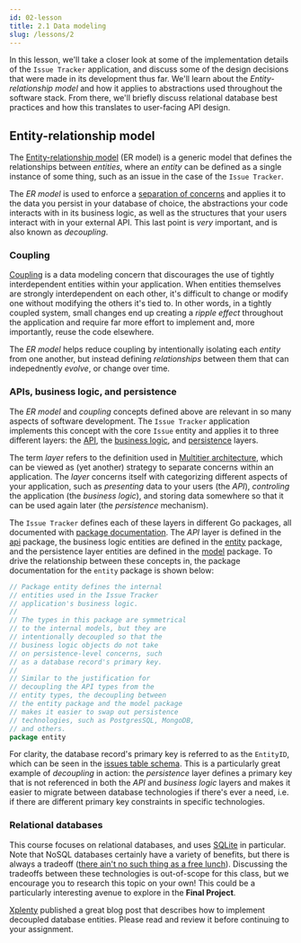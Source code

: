 ```yaml
---
id: 02-lesson
title: 2.1 Data modeling
slug: /lessons/2
---
```


In this lesson, we'll take a closer look at some of the implementation
details of the `Issue Tracker` application, and discuss some of the
design decisions that were made in its development thus far. We'll learn
about the *Entity-relationship model* and how it applies to abstractions
used throughout the software stack. From there, we'll briefly discuss
relational database best practices and how this translates to user-facing
API design.

## Entity-relationship model

The [Entity-relationship model][1] (ER model) is a generic model that
defines the relationships between *entities*, where an *entity* can be
defined as a single instance of some thing, such as an issue in the case
of the `Issue Tracker`.

The *ER model* is used to enforce a [separation of concerns][2] and applies
it to the data you persist in your database of choice, the abstractions
your code interacts with in its business logic, as well as the structures
that your users interact with in your external API. This last point is
*very* important, and is also known as *decoupling*.

  [1]: https://en.wikipedia.org/wiki/Entity-relationship_model
  [2]: https://en.wikipedia.org/wiki/Separation_of_concerns

### Coupling

[Coupling][3] is a data modeling concern that discourages the use of
tightly interdependent entities within your application. When entities
themselves are strongly interdependent on each other, it's difficult
to change or modify one without modifying the others it's tied to. In
other words, in a tightly coupled system, small changes end up creating
a *ripple effect* throughout the application and require far more effort
to implement and, more importantly, reuse the code elsewhere.

The *ER model* helps reduce coupling by intentionally isolating each *entity*
from one another, but instead defining *relationships* between them that can
indepednently *evolve*, or change over time.

  [3]: https://en.wikipedia.org/wiki/Coupling_(computer_programming)

### APIs, business logic, and persistence

The *ER model* and *coupling* concepts defined above are relevant in so many
aspects of software development. The `Issue Tracker` application implements
this concept with the core `Issue` entity and applies it to three different
layers: the [API][4], the [business logic][5], and [persistence][6] layers.

The term *layer* refers to the definition used in [Multitier architecture][7],
which can be viewed as (yet another) strategy to separate concerns within an
application. The *layer* concerns itself with categorizing different aspects
of your application, such as *presenting* data to your users (the *API*),
*controling* the application (the *business logic*), and storing data somewhere
so that it can be used again later (the *persistence* mechanism).

The `Issue Tracker` defines each of these layers in different Go packages, all
documented with [package documentation][8]. The *API* layer is defined in the
[api][9] package, the business logic entities are defined in the [entity][10]
package, and the persistence layer entities are defined in the [model][11] package.
To drive the relationship between these concepts in, the package documentation for
the `entity` package is shown below:

```go
// Package entity defines the internal
// entities used in the Issue Tracker
// application's business logic.
//
// The types in this package are symmetrical
// to the internal models, but they are
// intentionally decoupled so that the
// business logic objects do not take
// on persistence-level concerns, such
// as a database record's primary key.
//
// Similar to the justification for
// decoupling the API types from the
// entity types, the decoupling between
// the entity package and the model package
// makes it easier to swap out persistence
// technologies, such as PostgresSQL, MongoDB,
// and others.
package entity
```

For clarity, the database record's primary key is referred to as the `EntityID`,
which can be seen in the [issues table schema][12]. This is a particularly great
example of *decoupling* in action: the *persistence* layer defines a primary key
that is not referenced in both the *API* and *business logic* layers and makes it
easier to migrate between database technologies if there's ever a need, i.e. if
there are different primary key constraints in specific technologies.

  [4]: https://en.wikipedia.org/wiki/API
  [5]: https://en.wikipedia.org/wiki/Business_logic
  [6]: https://en.wikipedia.org/wiki/Persistence_(computer_science)
  [7]: https://en.wikipedia.org/wiki/Multitier_architecture
  [8]: https://blog.golang.org/godoc
  [9]: https://github.com/amckinney/issue-tracker-template/blob/main/api/doc.go
  [10]: https://github.com/amckinney/issue-tracker-template/blob/main/internal/entity/doc.go
  [11]: https://github.com/amckinney/issue-tracker-template/blob/main/internal/model/doc.go
  [12]: https://github.com/amckinney/issue-tracker-template/blob/main/data/sql/migrations/001_initial_schema.up.sql#L2

### Relational databases

This course focuses on relational databases, and uses [SQLite][13] in particular.
Note that NoSQL databases certainly have a variety of benefits, but there is always
a tradeoff ([there ain't no such thing as a free lunch][14]). Discussing the tradeoffs
between these technologies is out-of-scope for this class, but we encourage you to
research this topic on your own! This could be a particularly interesting avenue to
explore in the **Final Project**.

[Xplenty][15] published a great blog post that describes how to implement decoupled
database entities. Please read and review it before continuing to your assignment.

  [13]: https://www.sqlite.org/index.html
  [14]: https://en.wikipedia.org/wiki/There_ain%27t_no_such_thing_as_a_free_lunch
  [15]: https://www.xplenty.com/blog/complete-guide-to-database-schema-design-guide/

